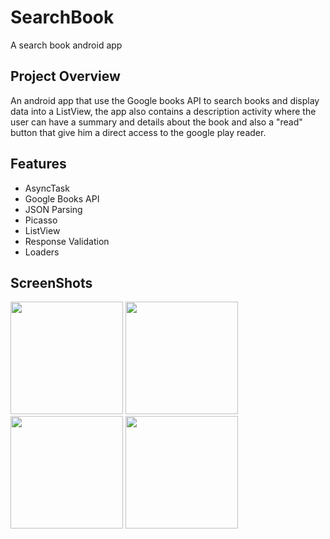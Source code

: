 # SearchBook
A search book android app

## Project Overview

An android app that use the Google books API to search books and display data into a ListView, the app also contains a description activity where the user can have a summary and details about the book and also a "read" button that give him a direct access to the google play reader.

## Features

- AsyncTask
- Google Books API
- JSON Parsing
- Picasso
- ListView
- Response Validation
- Loaders

## ScreenShots

<p float="left">
  <img src="https://user-images.githubusercontent.com/44711173/58520760-5baad080-8187-11e9-860e-8b2769f6fa8d.png
" width="180" />
  <img src="https://user-images.githubusercontent.com/44711173/58520821-b17f7880-8187-11e9-8091-32e509aa57bd.png
" width="180" /> 
  <img src="https://user-images.githubusercontent.com/44711173/58520828-ba704a00-8187-11e9-84d9-6031a40f5135.png
" width="180" />
  <img src="https://user-images.githubusercontent.com/44711173/58520841-c3611b80-8187-11e9-8b08-fc4c07d2f6de.png
" width="180" />
   
</p>
